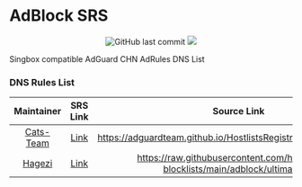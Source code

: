 # AdBlock SRS
<p align="center">
<img alt="GitHub last commit" src="https://img.shields.io/github/last-commit/iwinstar/adblock-srs/main?style=for-the-badge&logo=github&color=red"/>
<img src="https://img.shields.io/github/license/iwinstar/adblock-srs?style=for-the-badge&logo=github"/>
</p>

Singbox compatible AdGuard CHN AdRules DNS List

### DNS Rules List

Maintainer | SRS Link | Source Link
:---------:|:--------:|:-----------:
[Cats-Team](https://github.com/Cats-Team/AdRules) | [Link](https://github.com/iwinstar/adblock-srs/raw/refs/heads/main/cats_team.srs) | https://adguardteam.github.io/HostlistsRegistry/assets/filter_29.txt
[Hagezi](https://github.com/hagezi/dns-blocklists) | [Link](https://github.com/iwinstar/adblock-srs/raw/refs/heads/main/hagezi_ultimate.srs) | https://raw.githubusercontent.com/hagezi/dns-blocklists/main/adblock/ultimate.txt
